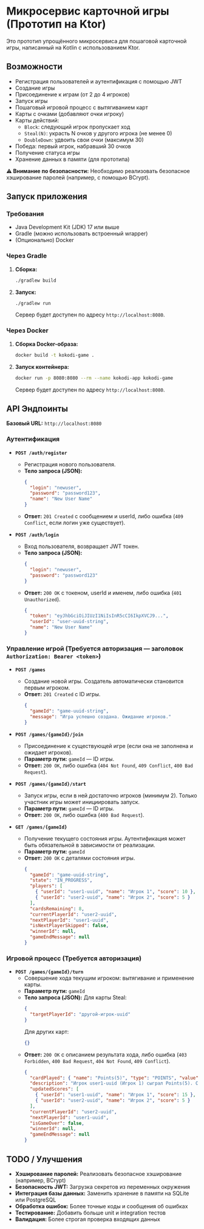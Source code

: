 # Микросервис карточной игры (Прототип на Ktor)

Это прототип упрощённого микросервиса для пошаговой карточной игры, написанный на Kotlin с использованием Ktor.

## Возможности

- Регистрация пользователей и аутентификация с помощью JWT
- Создание игры
- Присоединение к играм (от 2 до 4 игроков)
- Запуск игры
- Пошаговый игровой процесс с вытягиванием карт
- Карты с очками (добавляют очки игроку)
- Карты действий:
  - `Block`: следующий игрок пропускает ход
  - `Steal(N)`: украсть N очков у другого игрока (не менее 0)
  - `DoubleDown`: удвоить свои очки (максимум 30)
- Победа: первый игрок, набравший 30 очков
- Получение статуса игры
- Хранение данных в памяти (для прототипа)

**⚠️ Внимание по безопасности:** Необходимо реализовать безопасное хэширование паролей (например, с помощью BCrypt).

## Запуск приложения

### Требования

- Java Development Kit (JDK) 17 или выше
- Gradle (можно использовать встроенный wrapper)
- (Опционально) Docker

### Через Gradle

1. **Сборка:**
    ```bash
    ./gradlew build
    ```
2. **Запуск:**
    ```bash
    ./gradlew run
    ```
   Сервер будет доступен по адресу `http://localhost:8080`.

### Через Docker

1. **Сборка Docker-образа:**
    ```bash
    docker build -t kokodi-game .
    ```
2. **Запуск контейнера:**
    ```bash
    docker run -p 8080:8080 --rm --name kokodi-app kokodi-game
    ```
   Сервер будет доступен по адресу `http://localhost:8080`.

## API Эндпоинты

**Базовый URL:** `http://localhost:8080`

### Аутентификация

- **`POST /auth/register`**
  - Регистрация нового пользователя.
  - **Тело запроса (JSON):**
    ```json
    {
      "login": "newuser",
      "password": "password123",
      "name": "New User Name"
    }
    ```
  - **Ответ:** `201 Created` с сообщением и userId, либо ошибка (`409 Conflict`, если логин уже существует).

- **`POST /auth/login`**
  - Вход пользователя, возвращает JWT токен.
  - **Тело запроса (JSON):**
    ```json
    {
      "login": "newuser",
      "password": "password123"
    }
    ```
  - **Ответ:** `200 OK` с токеном, userId и именем, либо ошибка (`401 Unauthorized`).
    ```json
    {
      "token": "eyJhbGciOiJIUzI1NiIsInR5cCI6IkpXVCJ9...",
      "userId": "user-uuid-string",
      "name": "New User Name"
    }
    ```

### Управление игрой (Требуется авторизация — заголовок `Authorization: Bearer <token>`)

- **`POST /games`**
  - Создание новой игры. Создатель автоматически становится первым игроком.
  - **Ответ:** `201 Created` с ID игры.
    ```json
    {
      "gameId": "game-uuid-string",
      "message": "Игра успешно создана. Ожидание игроков."
    }
    ```

- **`POST /games/{gameId}/join`**
  - Присоединение к существующей игре (если она не заполнена и ожидает игроков).
  - **Параметр пути:** `gameId` — ID игры.
  - **Ответ:** `200 OK`, либо ошибка (`404 Not Found`, `409 Conflict`, `400 Bad Request`).

- **`POST /games/{gameId}/start`**
  - Запуск игры, если в ней достаточно игроков (минимум 2). Только участник игры может инициировать запуск.
  - **Параметр пути:** `gameId` — ID игры.
  - **Ответ:** `200 OK`, либо ошибка (`400 Bad Request`).

- **`GET /games/{gameId}`**
  - Получение текущего состояния игры. Аутентификация может быть обязательной в зависимости от реализации.
  - **Параметр пути:** `gameId`
  - **Ответ:** `200 OK` с деталями состояния игры.
    ```json
    {
      "gameId": "game-uuid-string",
      "state": "IN_PROGRESS",
      "players": [
        { "userId": "user1-uuid", "name": "Игрок 1", "score": 10 },
        { "userId": "user2-uuid", "name": "Игрок 2", "score": 5 }
      ],
      "cardsRemaining": 8,
      "currentPlayerId": "user2-uuid",
      "nextPlayerId": "user1-uuid",
      "isNextPlayerSkipped": false,
      "winnerId": null,
      "gameEndMessage": null
    }
    ```

### Игровой процесс (Требуется авторизация)

- **`POST /games/{gameId}/turn`**
  - Совершение хода текущим игроком: вытягивание и применение карты.
  - **Параметр пути:** `gameId`
  - **Тело запроса (JSON):**
  Для карты Steal:
    ```json
    {
      "targetPlayerId": "другой-игрок-uuid"
    }
    ```
    Для других карт:
    ```json
    {}
    ```
  - **Ответ:** `200 OK` с описанием результата хода, либо ошибка (`403 Forbidden`, `400 Bad Request`, `404 Not Found`, `409 Conflict`).
    ```json
    {
      "cardPlayed": { "name": "Points(5)", "type": "POINTS", "value": 5 },
      "description": "Игрок user1-uuid (Игрок 1) сыграл Points(5). Очки увеличены на 5 до 15.",
      "updatedScores": [
        { "userId": "user1-uuid", "name": "Игрок 1", "score": 15 },
        { "userId": "user2-uuid", "name": "Игрок 2", "score": 5 }
      ],
      "currentPlayerId": "user2-uuid",
      "nextPlayerId": "user1-uuid",
      "isGameOver": false,
      "winnerId": null,
      "gameEndMessage": null
    }
    ```

## TODO / Улучшения

- **Хэширование паролей:** Реализовать безопасное хэширование (например, BCrypt)
- **Безопасность JWT:** Загрузка секретов из переменных окружения
- **Интеграция базы данных:** Заменить хранение в памяти на SQLite или PostgreSQL
- **Обработка ошибок:** Более точные коды и сообщения об ошибках
- **Тестирование:** Добавить больше unit и integration тестов
- **Валидация:** Более строгая проверка входящих данных